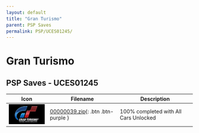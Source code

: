 ```yaml
---
layout: default
title: "Gran Turismo"
parent: PSP Saves
permalink: PSP/UCES01245/
---
```

# Gran Turismo

## PSP Saves - UCES01245

| Icon | Filename | Description |
|------|----------|-------------|
| ![Gran Turismo](ICON0.PNG) | [00000039.zip](00000039.zip){: .btn .btn-purple } | 100% completed with All Cars Unlocked |
